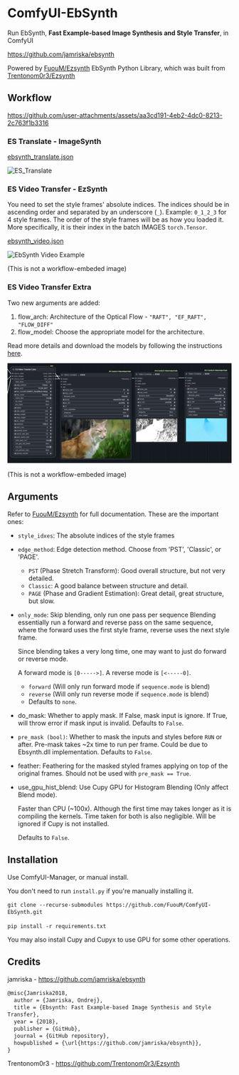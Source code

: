 # ComfyUI-EbSynth
Run EbSynth, **Fast Example-based Image Synthesis and Style Transfer**, in ComfyUI

https://github.com/jamriska/ebsynth

Powered by [FuouM/Ezsynth](https://github.com/FuouM/Ezsynth) EbSynth Python Library, which was built from [Trentonom0r3/Ezsynth](https://github.com/Trentonom0r3/Ezsynth)

## Workflow

https://github.com/user-attachments/assets/aa3cd191-4eb2-4dc0-8213-2c763f1b3316

### ES Translate - ImageSynth

[ebsynth_translate.json](workflow/ebsynth_translate.json)

![ES_Translate](workflow/workflow_ebsynth_translate.png)

### ES Video Transfer - EzSynth

You need to set the style frames' absolute indices. The indices should be in ascending order and separated by an underscore (`_`). Example: `0_1_2_3` for 4 style frames. The order of the style frames will be as how you loaded it. More specifically, it is their index in the batch IMAGES `torch.Tensor`.

[ebsynth_video.json](workflow/ebsynth_video.json)

![EbSynth Video Example](ebsynth_video_example.png)

(This is not a workflow-embeded image)

### ES Video Transfer Extra 

Two new arguments are added:
1. flow_arch: Architecture of the Optical Flow - `"RAFT", "EF_RAFT", "FLOW_DIFF"`
2. flow_model: Choose the appropriate model for the architecture. 

Read more details and download the models by following the instructions [here](https://github.com/FuouM/Ezsynth/blob/main/README.md#notable-things).

![EbSynth Extra](ebsynth_extra_example.png)

(This is not a workflow-embeded image)

## Arguments

Refer to [FuouM/Ezsynth](https://github.com/FuouM/Ezsynth) for full documentation. These are the important ones:

* `style_idxes`: The absolute indices of the style frames
* `edge_method`: Edge detection method. Choose from 'PST', 'Classic', or 'PAGE'.
  * `PST` (Phase Stretch Transform): Good overall structure, but not very detailed.
  * `Classic`: A good balance between structure and detail.
  * `PAGE` (Phase and Gradient Estimation): Great detail, great structure, but slow.
* `only_mode`: Skip blending, only run one pass per sequence
    Blending essentially run a forward and reverse pass on the same sequence, where the forward uses the first style frame, reverse uses the next style frame.

    Since blending takes a very long time, one may want to just do forward or reverse mode. 
    
    A forward mode is `[0----->]`. A reverse mode is `[<-----0]`.

  * `forward` (Will only run forward mode if `sequence.mode` is blend)
  * `reverse` (Will only run reverse mode if `sequence.mode` is blend)
  * Defaults to `none`.
* do_mask: Whether to apply mask. If False, mask input is ignore. If True, will throw error if mask input is invalid. Defaults to `False`.
* `pre_mask (bool)`: Whether to mask the inputs and styles before `RUN` or after. Pre-mask takes ~2x time to run per frame. Could be due to Ebsynth.dll implementation. Defaults to `False`.     
* feather: Feathering for the masked styled frames applying on top of the original frames. Should not be used with `pre_mask == True`.
* use_gpu_hist_blend: Use Cupy GPU for Histogram Blending (Only affect Blend mode). 
    
    Faster than CPU (~100x). Although the first time may takes longer as it is compiling the kernels. 
    Time taken for both is also negligible. Will be ignored if Cupy is not installed.
    
    Defaults to `False`.

## Installation

Use ComfyUI-Manager, or manual install.

You don't need to run `install.py` if you're manually installing it.

```
git clone --recurse-submodules https://github.com/FuouM/ComfyUI-EbSynth.git

pip install -r requirements.txt
```

You may also install Cupy and Cupyx to use GPU for some other operations.

## Credits

jamriska - https://github.com/jamriska/ebsynth

```
@misc{Jamriska2018,
  author = {Jamriska, Ondrej},
  title = {Ebsynth: Fast Example-based Image Synthesis and Style Transfer},
  year = {2018},
  publisher = {GitHub},
  journal = {GitHub repository},
  howpublished = {\url{https://github.com/jamriska/ebsynth}},
}
```

Trentonom0r3 - https://github.com/Trentonom0r3/Ezsynth
